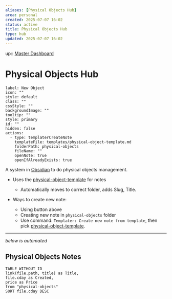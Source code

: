 ```yaml
---
aliases: [Physical Objects Hub]
area: personal
created: 2025-07-07 16:02
status: active
title: Physical Objects Hub
type: hub
updated: 2025-07-07 16:02
---
```


up:: [Master Dashboard](master-dashboard.md)

# Physical Objects Hub

```meta-bind-button
label: New Object
icon: ""
style: default
class: ""
cssStyle: ""
backgroundImage: ""
tooltip: ""
style: primary
id: ""
hidden: false
actions:
  - type: templaterCreateNote
    templateFile: templates/physical-object-template.md
    folderPath: physical-objects
    fileName: ""
    openNote: true
    openIfAlreadyExists: true

```

A system in [Obsidian](obsidian.md) to do physical objects management.

- Uses the [physical-object-template](physical-object-template.md) for notes
	- Automatically moves to correct folder, adds Slug, Title.

- Ways to create new note:
	- Using button above
	- Creating new note in `physical-objects` folder
	- Use command: `Templater: Create new note from template`, then pick [physical-object-template](physical-object-template.md).

---

_below is automated_

## Physical Objects Notes

```dataview
TABLE WITHOUT ID
link(file.path, title) as Title,
file.cday as Created,
price as Price
from "physical-objects"
SORT file.cday DESC
```

